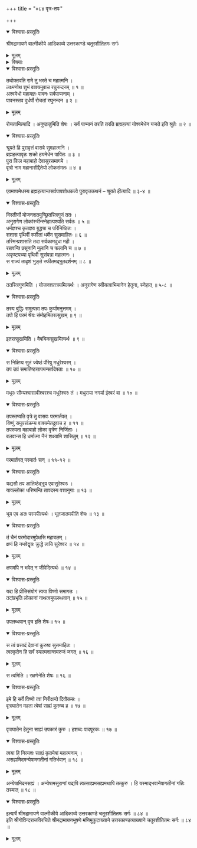 +++
title = "०८४ वृत्र-तपः"

+++

<details open><summary>विश्वास-प्रस्तुतिः</summary>

श्रीमद्रामायणे वाल्मीकीये आदिकाव्ये उत्तरकाण्डे चतुरशीतितमः सर्गः
</details>

<details><summary>मूलम्</summary>

श्रीमद्रामायणे वाल्मीकीये आदिकाव्ये उत्तरकाण्डे चतुरशीतितमः सर्गः
</details>

<details><summary>विषयाः</summary>

लक्ष्मणेन रामं प्रत्य् अश्व-मेधस्य सर्वार्थ-साधकत्वोक्त्या  
तत्र रुच्य्-उत्पादनाय वृत्र-वधाख्यान-प्रस्तावः ॥ १ ॥  
चिरं धर्मेण राज्यं कृतवता वृत्रेण  
राज्ये पुत्राभिषेचन-पूर्वकं वने तपश्-चरणम् ॥ २ ॥  
तत्-तपश्-चरण-संत्रस्तेनेन्द्रेण  
श्री-विष्णुम् एत्य  
वृत्र-वध-प्रार्थना ॥ ३ ॥
</details>

<details open><summary>विश्वास-प्रस्तुतिः</summary>

तथोक्तवति रामे तु भरते च महात्मनि ।  
लक्ष्मणोथ शुभं वाक्यमुवाच रघुनन्दनम् ॥ १ ॥  
अश्वमेधो महायज्ञः पावनः सर्वपाप्मनाम् ।  
पावनस्तव दुर्धर्षो रोचतां रघुनन्दन ॥ २ ॥
</details>

<details><summary>मूलम्</summary>

तथोक्तवति रामे तु भरते च महात्मनि ।  
लक्ष्मणोथ शुभं वाक्यमुवाच रघुनन्दनम् ॥ १ ॥  
अश्वमेधो महायज्ञः पावनः सर्वपाप्मनाम् ।  
पावनस्तव दुर्धर्षो रोचतां रघुनन्दन ॥ २ ॥
</details>

रोचतामित्यादि । अनुष्ठातुमिति शेषः । सर्वं पाप्मानं तरति तरति ब्रह्महत्यां योश्वमेधेन यजते इति श्रुतेः ॥ २ ॥

<details open><summary>विश्वास-प्रस्तुतिः</summary>

श्रूयते हि पुरावृत्तं वासवे सुमहात्मनि ।  
ब्रह्महत्यावृतः शक्रो हयमेधेन पावितः ॥ ३ ॥  
पुरा किल महाबाहो देवासुरसमागमे ।  
वृत्रो नाम महानासीद्दैतेयो लोकसंमतः ॥ ४ ॥
</details>

<details><summary>मूलम्</summary>

श्रूयते हि पुरावृत्तं वासवे सुमहात्मनि ।  
ब्रह्महत्यावृतः शक्रो हयमेधेन पावितः ॥ ३ ॥  
पुरा किल महाबाहो देवासुरसमागमे ।  
वृत्रो नाम महानासीद्दैतेयो लोकसंमतः ॥ ४ ॥
</details>

एवमश्वमेधस्य ब्रह्महत्यान्तसर्वपापशोधकत्वे पुरावृत्तकथनं – श्रूयते हीत्यादि ॥ ३-४ ॥

<details open><summary>विश्वास-प्रस्तुतिः</summary>

विस्तीर्णो योजनशतमुच्छ्रितस्त्रिगुणं ततः ।  
अनुरागेण लोकांस्त्रीन्स्नेहात्पश्यति सर्वतः ॥ ५ ॥  
धर्मज्ञश्च कृतज्ञव बुद्ध्या च परिनिष्ठितः ।  
शशास पृथिवीं स्फीतां धर्मेण सुसमाहितः ॥ ६ ॥  
तस्मिन्प्रशासति तदा सर्वकामदुधा मही ।  
रसवन्ति प्रसूनानि मूलानि च फलानि च ॥ ७ ॥  
अकृष्टपच्या पृथिवी सुसंपन्ना महात्मनः ।  
स राज्यं तादृशं भुङ्ते स्फीतमद्भुतदर्शनम् ॥ ८ ॥
</details>

<details><summary>मूलम्</summary>

विस्तीर्णो योजनशतमुच्छ्रितस्त्रिगुणं ततः ।  
अनुरागेण लोकांस्त्रीन्स्नेहात्पश्यति सर्वतः ॥ ५ ॥  
धर्मज्ञश्च कृतज्ञव बुद्ध्या च परिनिष्ठितः ।  
शशास पृथिवीं स्फीतां धर्मेण सुसमाहितः ॥ ६ ॥  
तस्मिन्प्रशासति तदा सर्वकामदुधा मही ।  
रसवन्ति प्रसूनानि मूलानि च फलानि च ॥ ७ ॥  
अकृष्टपच्या पृथिवी सुसंपन्ना महात्मनः ।  
स राज्यं तादृशं भुङ्ते स्फीतमद्भुतदर्शनम् ॥ ८ ॥
</details>

ततस्त्रिगुणमिति । योजनशतत्रयमित्यर्थः । अनुरागेण स्वीयत्वाभिमानेन हेतुना, स्नेहात् ॥ ५-८ ॥

<details open><summary>विश्वास-प्रस्तुतिः</summary>

तस्य बुद्धिः समुत्पन्ना तपः कुर्यामनुत्तमम् ।  
तपो हि परमं श्रेयः संमोहमितरत्सुखम् ॥ ९ ॥
</details>

<details><summary>मूलम्</summary>

तस्य बुद्धिः समुत्पन्ना तपः कुर्यामनुत्तमम् ।  
तपो हि परमं श्रेयः संमोहमितरत्सुखम् ॥ ९ ॥
</details>

इतरत्सुखमिति । वैषयिकसुखमित्यर्थः ॥ ९ ॥

<details open><summary>विश्वास-प्रस्तुतिः</summary>

स निक्षिप्य सुतं ज्येष्ठं पौरेषु मधुरेश्वरम् ।  
तप उग्रं समातिष्ठत्तापयन्सर्वदेवताः ॥ १० ॥
</details>

<details><summary>मूलम्</summary>

स निक्षिप्य सुतं ज्येष्ठं पौरेषु मधुरेश्वरम् ।  
तप उग्रं समातिष्ठत्तापयन्सर्वदेवताः ॥ १० ॥
</details>

मधुरः सौम्यश्वासावीश्वरश्च मधुरेश्वरः तं । मधुराया नगर्या ईश्वरं वा ॥ १० ॥

<details open><summary>विश्वास-प्रस्तुतिः</summary>

तपस्तप्यति वृत्रे तु वासवः परमार्तवत् ।  
विष्णुं समुपसंक्रम्य वाक्यमेतदुवाच ह ॥ ११ ॥  
तपस्यता महाबाहो लोका वृत्रेण निर्जिताः ।  
बलवान्स हि धर्मात्मा नैनं शक्ष्यामि शासितुम् ॥ १२ ॥
</details>

<details><summary>मूलम्</summary>

तपस्तप्यति वृत्रे तु वासवः परमार्तवत् ।  
विष्णुं समुपसंक्रम्य वाक्यमेतदुवाच ह ॥ ११ ॥  
तपस्यता महाबाहो लोका वृत्रेण निर्जिताः ।  
बलवान्स हि धर्मात्मा नैनं शक्ष्यामि शासितुम् ॥ १२ ॥
</details>

परमार्तवत् परमार्तः सन् ॥ ११-१२ ॥

<details open><summary>विश्वास-प्रस्तुतिः</summary>

यद्यसौ तप आतिष्ठेद्भूय एवासुरेश्वरः ।  
यावल्लोका धरिष्यन्ति तावदस्य वशानुगाः ॥ १३ ॥
</details>

<details><summary>मूलम्</summary>

यद्यसौ तप आतिष्ठेद्भूय एवासुरेश्वरः ।  
यावल्लोका धरिष्यन्ति तावदस्य वशानुगाः ॥ १३ ॥
</details>

भूय एव अतः परमपीत्यर्थः । भूतजातमपीति शेषः ॥ १३ ॥

<details open><summary>विश्वास-प्रस्तुतिः</summary>

तं चैनं परमोदारमुपेक्षसि महाबलम् ।  
क्षणं हि नभवेद्वृत्रः क्रुद्धे त्वयि सुरेश्वर ॥ १४ ॥
</details>

<details><summary>मूलम्</summary>

तं चैनं परमोदारमुपेक्षसि महाबलम् ।  
क्षणं हि नभवेद्वृत्रः क्रुद्धे त्वयि सुरेश्वर ॥ १४ ॥
</details>

क्षणमपि न भवेत् न जीवेदित्यर्थः ॥ १४ ॥

<details open><summary>विश्वास-प्रस्तुतिः</summary>

यदा हि प्रीतिसंयोगं त्वया विष्णो समागतः ।  
तदांप्रभृति लोकानां नाथत्वमुपलब्धवान् ॥ १५ ॥
</details>

<details><summary>मूलम्</summary>

यदा हि प्रीतिसंयोगं त्वया विष्णो समागतः ।  
तदांप्रभृति लोकानां नाथत्वमुपलब्धवान् ॥ १५ ॥
</details>

उपलब्धवान् वृत्र इति शेषः॥ १५ ॥

<details open><summary>विश्वास-प्रस्तुतिः</summary>

स त्वं प्रसादं देवानां कुरुष्व सुसमाहितः ।  
त्वत्कृतेन हि सर्वं स्यात्मशान्तमरुजं जगत् ॥ १६ ॥
</details>

<details><summary>मूलम्</summary>

स त्वं प्रसादं देवानां कुरुष्व सुसमाहितः ।  
त्वत्कृतेन हि सर्वं स्यात्मशान्तमरुजं जगत् ॥ १६ ॥
</details>

स त्वमिति । रक्षणेनेति शेषः ॥ १६ ॥

<details open><summary>विश्वास-प्रस्तुतिः</summary>

इमे हि सर्वे विष्णो त्वां निरीक्षन्ते दिवौकसः ।  
वृत्रघातेन महता त्वेषां साह्यं कुरुष्व ह ॥ १७ ॥
</details>

<details><summary>मूलम्</summary>

इमे हि सर्वे विष्णो त्वां निरीक्षन्ते दिवौकसः ।  
वृत्रघातेन महता त्वेषां साह्यं कुरुष्व ह ॥ १७ ॥
</details>

वृत्रघातेन हेतुना साह्यं उपकारं कुरु । हशब्दः पादपूरकः ॥ १७ ॥

<details open><summary>विश्वास-प्रस्तुतिः</summary>

त्वया हि नित्यशः साह्यं कृतमेषां महात्मनाम् ।  
असह्यमिदमन्येषामगतीनां गतिर्भवान् ॥ १८ ॥
</details>

<details><summary>मूलम्</summary>

त्वया हि नित्यशः साह्यं कृतमेषां महात्मनाम् ।  
असह्यमिदमन्येषामगतीनां गतिर्भवान् ॥ १८ ॥
</details>

अन्येषामिदमसह्यं । अन्येषामसुराणां यद्यपि त्वत्साह्यमसह्यमथापि तत्कुरु । हि यस्माद्भवानेवागतीनां गतिः तस्मात् ॥ १८ ॥

<details open><summary>विश्वास-प्रस्तुतिः</summary>

इत्यार्षे श्रीमद्रामायणे वाल्मीकीये आदिकाव्ये उत्तरकाण्डे चतुरशीतितमः सर्गः ॥ ८४ ॥  
इति श्रीगोविन्दराजविरचिते श्रीमद्रामायणभूषणे मणिमुकुटाख्याने उत्तरकाण्डव्याख्याने चतुरशीतितमः सर्गः ॥ ८४ ॥
</details>

<details><summary>मूलम्</summary>

इत्यार्षे श्रीमद्रामायणे वाल्मीकीये आदिकाव्ये उत्तरकाण्डे चतुरशीतितमः सर्गः ॥ ८४ ॥  
इति श्रीगोविन्दराजविरचिते श्रीमद्रामायणभूषणे मणिमुकुटाख्याने उत्तरकाण्डव्याख्याने चतुरशीतितमः सर्गः ॥ ८४ ॥
</details>

